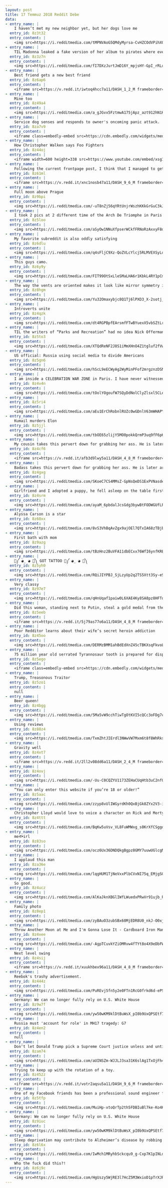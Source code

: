```yaml
---
layout: post
title: 17 Temmuz 2018 Reddit Debe
data:
- entry_name: |
    I haven’t met my new neighbor yet, but her dogs love me
  entry_id: 8z3t32
  entry_content: |
    <img src=https://i.redditmedia.com/tMPNVAoG5QMdyMyrsa-CvHZCOdVPihX0LWOw7B-Tugw.jpg?s=82131af6f63442433826d9d5e7787a73 frameborder=0>
- entry_name: |
    TIL Madonna leaked a fake version of her album to pirates where every song was a loop of her saying What the fuck do you think you're doing? In response, a hacker posted the real album on her own site for everyone to download with the message: This is what the fuck I think I'm doing.
  entry_id: 8z3z7n
  entry_content: |
    <img src=https://i.redditmedia.com/fI7DXzJurtJmD16Y_mpjsHY-GpI_rRLu6EYhCVTewGc.jpg?s=6d500e4456d5ea113138a8f4d789b159 frameborder=0>
- entry_name: |
    Best friend gets a new best friend
  entry_id: 8z6ap6
  entry_content: |
    <iframe src=https://v.redd.it/iwtoq4hcc7a11/DASH_1_2_M frameborder=0></iframe>
- entry_name: |
    Mine too
  entry_id: 8z49a4
  entry_content: |
    <img src=https://i.redditmedia.com/a_gJGvx5FztmwA175jApz_azt912hN1KrGXFU33c30A.jpg?s=68f6de36be8ff0309fded8d6a0ee3e87 frameborder=0>
- entry_name: |
    Service dog senses and responds to owner's oncoming panic attack.
  entry_id: 8za7v9
  entry_content: |
    <iframe class=embedly-embed src=https://cdn.embedly.com/widgets/media.html?src=https%3A%2F%2Fgfycat.com%2Fifr%2FGloomyBestEkaltadeta&url=https%3A%2F%2Fgfycat.com%2Fgloomybestekaltadeta&image=https%3A%2F%2Fthumbs.gfycat.com%2FGloomyBestEkaltadeta-size_restricted.gif&key=522baf40bd3911e08d854040d3dc5c07&type=text%2Fhtml&schema=gfycat width=600 height=338 scrolling=no frameborder=0 allow=autoplay; fullscreen allowfullscreen=true></iframe>
- entry_name: |
    How Christopher Walken says Foo Fighters
  entry_id: 8z44oj
  entry_content: |
    <iframe width=600 height=338 src=https://www.youtube.com/embed/xsg1RPnwH8g?feature=oembed&enablejsapi=1 frameborder=0 allow=autoplay; encrypted-media allowfullscreen></iframe>
- entry_name: |
    Following the current frontpage post, I think that I managed to get Mars flying by my house!
  entry_id: 8z61ml
  entry_content: |
    <iframe src=https://v.redd.it/xnc1nosb47a11/DASH_9_6_M frameborder=0></iframe>
- entry_name: |
    Full moon above Prague
  entry_id: 8z9bpi
  entry_content: |
    <img src=https://i.redditmedia.com/-uT8nZj56qYRtUnjrWszhKKkGrGuC3kJx13UXMctRxE.jpg?s=185cd8fa2c7381b58e0beab06b89f942 frameborder=0>
- entry_name: |
    I took 2 pics at 2 different time of the Arch De Triomphe in Paris and merged them together to create this half day/night aerial view.
  entry_id: 8z5loo
  entry_content: |
    <img src=https://i.redditmedia.com/aSyOw1NNuXfpserWCkfFRNoRzAxxyF8de8IGNjoMchk.jpg?s=f89ce527030dcc9d5c4c782596a82571 frameborder=0>
- entry_name: |
    My favorite subreddit is also oddly satisfying
  entry_id: 8z6dlu
  entry_content: |
    <img src=https://i.redditmedia.com/q4sFljC9Xz-QoZVLcYlcj5RLMVEXSyLqs7z1_P_WHy0.gif?fm=jpg&s=6321dd797863cff21a77bfd1946c1d2c frameborder=0>
- entry_name: |
    This guys camo.
  entry_id: 8z6y9y
  entry_content: |
    <img src=https://i.redditmedia.com/FIT99OtSxLleSMaLHA6r1KbkL4RY1pCm9wMqBUhPfl8.jpg?s=cf8b069d22ca74f8dec024dc27c7bba0 frameborder=0>
- entry_name: |
    The way the vents are oriented makes it look like mirror symmetry is broken
  entry_id: 8z8hgm
  entry_content: |
    <img src=https://i.redditmedia.com/Yu32Omaxybjc8Q1Tj6lPXD3_X-2sotj_2SIMRR5Llbo.jpg?s=626dc6e683f4ea4d15da3ed5e0d630fd frameborder=0>
- entry_name: |
    Introverts unite
  entry_id: 8z4qzk
  entry_content: |
    <img src=https://i.redditmedia.com/dt4RGPBpfEArsmfFTwBYuexX5vbSZtLrAo4mBwrgvIs.jpg?s=74d8aeefe395be85f323d5a730834190 frameborder=0>
- entry_name: |
    TIL the writers of “Parks and Recreation” had no idea Nick Offerman was a skilled saxophone player when they wrote the Duke Silver plot line.
  entry_id: 8z5to3
  entry_content: |
    <img src=https://i.redditmedia.com/XTQdReNF2J8S1iMmXHnO4Z1tgluf2fVw-Lf-2dpQnoE.jpg?s=e8b1a3f39a78f2468128d67ceaea8eb9 frameborder=0>
- entry_name: |
    US official: Russia using social media to divide Americans
  entry_id: 8z5gn6
  entry_content: |
    <img src=https://i.redditmedia.com/hScL9eECWyAg2WyMinPFof2mrgznzDSNfBWOUexfo-o.jpg?s=51fe9de569ef69dffe02ab0f5c748496 frameborder=0>
- entry_name: |
    I am inside a CELEBRATION WAR ZONE in Paris. I have never witnessed anything like this. It’s pandemonium.
  entry_id: 8z4v4n
  entry_content: |
    <img src=https://i.redditmedia.com/tOolYOgoufW7SQyDdNolClyZlsxl5CLe90cQKqkbSN8.jpg?s=5d62538964f91925569aa1b638b811f7 frameborder=0>
- entry_name: |
  entry_id: 8z5ri4
  entry_content: |
    <img src=https://i.redditmedia.com/aEu1ErChRobnlRUZc0wGDnlV63mWHAPYO2vj9xfRXKM.jpg?s=2b912a52c0187c86e57bbf7f6bc0c85a frameborder=0>
- entry_name: |
    Kumail murders Elon
  entry_id: 8z5jjl
  entry_content: |
    <img src=https://i.redditmedia.com/tbOE65zlijY5MO0pokkQrmP3uq9fF6pKzcN22McXzQQ.jpg?s=a22fad0b6e142459f5ac6e77b6ae770c frameborder=0>
- entry_name: |
    My cousin takes this pervert down for grabbing her ass. He is later arrested in front of his wife and 2 kids when the cops arrived.
  entry_id: 8z4cf6
  entry_content: |
    <iframe src=https://v.redd.it/afb3d9lwy5a11/DASH_4_8_M frameborder=0></iframe>
- entry_name: |
    Badass takes this pervert down for grabbing her ass. He is later arrested in front of his wife and 2 kids when the cops arrived.
  entry_id: 8z4gxg
  entry_content: |
    <img src=https://i.redditmedia.com/SKoeC7CS4MMsZ-GpNsQeDS1ExPVNasders2KAXJSm6U.png?s=4374091ba15cc7d1639af25b45d3be5e frameborder=0>
- entry_name: |
    Girlfriend and I adopted a puppy, he fell asleep on the table first day out on the town
  entry_id: 8z4srm
  entry_content: |
    <img src=https://i.redditmedia.com/ayaM_6pbdalJcsGdg3bywBtFODWGUfLR4N_jp6tEO9Q.jpg?s=0994e20c6c291a926864c14e4c683f9f frameborder=0>
- entry_name: |
    Alyssa Carson is a star
  entry_id: 8z60xx
  entry_content: |
    <img src=https://i.redditmedia.com/8vS3VhBqAvZgx9ajOEl7QTxIA68zTBjbRWIURSzafWA.jpg?s=d2ea53de1cbb4a7bba9c336253dc54bb frameborder=0>
- entry_name: |
    First bath with mom
  entry_id: 8z9azg
  entry_content: |
    <img src=https://i.redditmedia.com/tBzHnz2BuVFA11dbECxx76WfI6ynfKREppix0O2Nmxg.jpg?s=89ad2d5bc2cdb4e272e774e3ebf9d86d frameborder=0>
- entry_name: |
    💪༼ ◕_ ◕ 💪༽ GOT TATTOO 💪༼ ◕_ ◕ 💪༽
  entry_id: 8z5yh0
  entry_content: |
    <img src=https://i.redditmedia.com/RQiJIYPBJ_SjLzyUp2q2TS5Xtt3Sy-eSg6i2Vgywj2k.jpg?s=2c8ed8bd1e4b71f0e2cf108e7f38ab1d frameborder=0>
- entry_name: |
    Very classy
  entry_id: 8z97e7
  entry_content: |
    <img src=https://i.redditmedia.com/qHnUqaf1paiw0L6XAE4Ky8SA8pz8HFTqSW7ZB__FB7U.jpg?s=63193831acb0f9f75b41cbea0ee36b29 frameborder=0>
- entry_name: |
    Did this woman, standing next to Putin, steal a gold medal from the World Cup?!
  entry_id: 8z5eeb
  entry_content: |
    <iframe src=https://v.redd.it/5j79as77o6a11/DASH_4_8_M frameborder=0></iframe>
- entry_name: |
    Poor Redditor learns about their wife’s secret heroin addiction
  entry_id: 8z45oo
  entry_content: |
    <img src=https://i.redditmedia.com/DERMzBMM1ahBdEdXnZ45cTBKXsqFkvoLHRtB_i4mbS8.jpg?s=f079488aa0c54c5f03ecbc4a856de8e4 frameborder=0>
- entry_name: |
    75 million year old serrated Tyrannosaur tooth is prepared for display
  entry_id: 8z5ego
  entry_content: |
    <iframe class=embedly-embed src=https://cdn.embedly.com/widgets/media.html?src=https%3A%2F%2Fgfycat.com%2Fifr%2FTartSizzlingGoa&url=https%3A%2F%2Fgfycat.com%2FTartSizzlingGoa&image=https%3A%2F%2Fthumbs.gfycat.com%2FTartSizzlingGoa-size_restricted.gif&key=522baf40bd3911e08d854040d3dc5c07&type=text%2Fhtml&schema=gfycat width=600 height=750 scrolling=no frameborder=0 allow=autoplay; fullscreen allowfullscreen=true></iframe>
- entry_name: |
    Trump, Treasonous Traitor
  entry_id: 8z5zo1
  entry_content: |
    null
- entry_name: |
    Beer queen!
  entry_id: 8z4bgg
  entry_content: |
    <img src=https://i.redditmedia.com/5Ma5vW9cchTiwTgOtKVI5cQCc3oFDg7cRr1JR9RWl9U.jpg?s=bab742953936f9076c4afe22e128bbae frameborder=0>
- entry_name: |
    Using reviews
  entry_id: 8z88z4
  entry_content: |
    <img src=https://i.redditmedia.com/TxmZhtJIErdl3NWwVW7Mxm6t8f8WhRksk0Kc_sUF6KE.jpg?s=503f20aefbb0dfde418916fec6640c41 frameborder=0>
- entry_name: |
    Gravity well
  entry_id: 8z4xt7
  entry_content: |
    <iframe src=https://v.redd.it/2ll2v08dd6a11/DASH_2_4_M frameborder=0></iframe>
- entry_name: |
  entry_id: 8z4ovj
  entry_content: |
    <img src=https://i.redditmedia.com/-Uu-C0CQZYU1173ZEHaCUqHtb3uC2nf0xp6EcaQnges.jpg?s=c390da3898652881d3d815db3816e731 frameborder=0>
- entry_name: |
    “You can only enter this website if you’re 18 or older!”
  entry_id: 8z5aac
  entry_content: |
    <img src=https://i.redditmedia.com/zzyp8vUlIWGyrdKh0QxBjGk8ZYx2V3-il96Yp6mn2cg.jpg?s=ce5cdc5f6b162b8089d8019888958b96 frameborder=0>
- entry_name: |
    Christopher Lloyd would love to voice a character on Rick and Morty, maybe even Rick's dad
  entry_id: 8z4ttt
  entry_content: |
    <img src=https://i.redditmedia.com/BqKw5uVsv_VL8FuWMWxg_s0KrXfCSggqwxkW2kviX7E.jpg?s=cab5b3d6113f231ee0ea07454205801e frameborder=0>
- entry_name: |
    me🐟irl
  entry_id: 8z83so
  entry_content: |
    <img src=https://i.redditmedia.com/ocz6Ux36DNDQkgBgpz8GMY7uuwUGlcgNuBE6hIG7Qjs.jpg?s=bea88876889e328cbeb1199d9a79d4d5 frameborder=0>
- entry_name: |
    I applaud this man
  entry_id: 8za36e
  entry_content: |
    <img src=https://i.redditmedia.com/lqgHUM1TjNeVxxPlbCVxNI75q_EMjgSG3QGQFPUu-TM.png?s=48239f4f37054f295cf4cbcca4505ce3 frameborder=0>
- entry_name: |
    So good.
  entry_id: 8z4ucz
  entry_content: |
    <img src=https://i.redditmedia.com/AlKaJknXBGlIWfLWuedxPRwVr91ujb_RXE_ejgK75wo.png?s=63d14a729615571c6d8455216e212392 frameborder=0>
- entry_name: |
    Family photo
  entry_id: 8z8ep1
  entry_content: |
    <img src=https://i.redditmedia.com/zyBAuO3zubSBx60MjEDR8U0_nkJ-O0xj4CyifO93u7o.jpg?s=b97f112e5daffc6a429e39660c8070c9 frameborder=0>
- entry_name: |
    Throw Another Moon at Me and I'm Gonna Lose It - Cardboard Iron Man Build Complete (@ Kryrocreations)
  entry_id: 8z4xee
  entry_content: |
    <img src=https://i.redditmedia.com/-AgpTCuvkYZiOMRvw4fTYt8o4X9eDbFWzLdX3sVJuzg.jpg?s=dd41c7ba26f73447cc6967cbe7b92eac frameborder=0>
- entry_name: |
    Next level swing
  entry_id: 8z4sij
  entry_content: |
    <iframe src=https://v.redd.it/xuukhbex96a11/DASH_4_8_M frameborder=0></iframe>
- entry_name: |
    Reebok's trashy advertisement.
  entry_id: 8z444z
  entry_content: |
    <img src=https://i.redditmedia.com/PuREvj5fn5y2e0FTn1RcG0frkd6d-ePSiObn1hI6RLw.jpg?s=e2db21ad020b659d89052f57bfbfe8bd frameborder=0>
- entry_name: |
    Germany: We can no longer fully rely on U.S. White House
  entry_id: 8z9w7f
  entry_content: |
    <img src=https://i.redditmedia.com/yw50wKM9klDtBuWsX_pI0b9UxQPSEtf7ppYrQwudz9c.jpg?s=5893cebefc7a5056d754149f9fca64a0 frameborder=0>
- entry_name: |
    Russia must 'account for role' in MH17 tragedy: G7
  entry_id: 8z4en2
  entry_content: |
    null
- entry_name: |
    Don't let Donald Trump pick a Supreme Court justice unless and until Mueller clears him
  entry_id: 8zam74
  entry_content: |
    <img src=https://i.redditmedia.com/aUINSZm-WJJLJ3sa31K6slAg1TxOjFh4VHjVdoE46vU.jpg?s=2eb46fbf021f16b26149f419ae619e68 frameborder=0>
- entry_name: |
    Trying to keep up with the rotation of a toy.
  entry_id: 8z452z
  entry_content: |
    <iframe src=https://v.redd.it/votr2aqsu5a11/DASH_9_6_M frameborder=0></iframe>
- entry_name: |
    One of my Facebook friends has been a professional sound engineer for probably 20 years...
  entry_id: 8z5tfp
  entry_content: |
    <img src=https://i.redditmedia.com/MuiHp-xtoQrTp2th5FDBIuBl7ke-Ko4KJ9j_GuRrouE.jpg?s=2d2cd12701ac9aafb3d96bd47256128b frameborder=0>
- entry_name: |
    Germany: We can no longer fully rely on U.S. White House
  entry_id: 8z9iuc
  entry_content: |
    <img src=https://i.redditmedia.com/yw50wKM9klDtBuWsX_pI0b9UxQPSEtf7ppYrQwudz9c.jpg?s=5893cebefc7a5056d754149f9fca64a0 frameborder=0>
- entry_name: |
    Sleep deprivation may contribute to Alzheimer’s disease by robbing the brain of the time it needs to wash away sticky proteins/plaques.
  entry_id: 8z6l6x
  entry_content: |
    <img src=https://i.redditmedia.com/IwMch1MRyhbSckcqu9_g-Cxp7K1pINLdXGm3Zuqu8p0.jpg?s=45045d29f9fb5e3cc41e0059cd6b10b5 frameborder=0>
- entry_name: |
    Who the fuck did this?!
  entry_id: 8z6j9c
  entry_content: |
    <img src=https://i.redditmedia.com/HgUszy5WjRE3l7HcZ5M3WxioD1pTrXJRRXSkV9fER2Q.jpg?s=30bc26252018e79634ee7baefc49bf44 frameborder=0>
---
```

